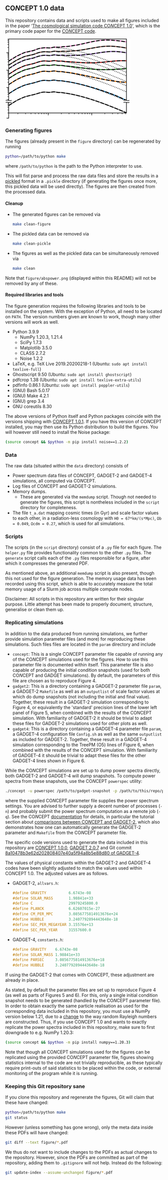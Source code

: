 ## CO*N*CEPT 1.0 data
This repository contains data and scripts used to make all figures included in
the paper
‘[The cosmological simulation code CO*N*CEPT 1.0](https://arxiv.org/abs/2112.01508)’,
which is the primary code paper for the
[CO*N*CEPT code](https://github.com/jmd-dk/concept).

![power spectra](figure/abspower.png)



### Generating figures
The figures (already present in the `figure` directory) can be regenerated by
running
```bash
python=/path/to/python make
```
where `/path/to/python` is the path to the Python interpreter to use.

This will fist parse and process the raw data files and store the results in a
[pickled](https://docs.python.org/3/library/pickle.html) format in a `.pickle`
directory (if generating the figures once more, this pickled data will be used
directly). The figures are then created from the processed data.


#### Cleanup
- The generated figures can be removed via
  ```bash
  make clean-figure
  ```
- The pickled data can be removed via
  ```bash
  make clean-pickle
  ```
- The figures as well as the pickled data can be simultaneously removed via
  ```bash
  make clean
  ```

Note that `figure/abspower.png` (displayed within this README) will not be
removed by any of these.


#### Required libraries and tools
The figure generation requires the following libraries and tools to be
installed on the system. With the exception of Python, all need to be located
on `PATH`. The version numbers given are known to work,
though many other versions will work as well.
- Python 3.9.9
  - NumPy 1.20.3, 1.21.4
  - SciPy 1.7.3
  - Matplotlib 3.5.0
  - CLASS 2.7.2
  - Noise 1.2.2
- LaTeX, e.g. TeX Live 2019.20200218-1 (Ubuntu: `sudo apt install texlive-full`)
- Ghostscript 9.50 (Ubuntu: `sudo apt install ghostscript`)
- pdfcrop 1.38     (Ubuntu: `sudo apt install texlive-extra-utils`)
- pdfinfo 0.86.1   (Ubuntu: `sudo apt install poppler-utils`)
- (GNU) Bash 5.0.17
- (GNU) Make 4.2.1
- (GNU) grep 3.4
- GNU coreutils 8.30

The above versions of Python itself and Python packages coincide with the
versions shipping with
[CO*N*CEPT 1.0.1](https://github.com/jmd-dk/concept/tree/v1.0.1). If you have
this version of CO*N*CEPT installed, you may then use its Python distribution
to build the figures. You will however still need to install the Noise
package:
```bash
(source concept && $python -m pip install noise==1.2.2)
```



### Data
The raw data (situated within the `data` directory) consists of
- Power spectrum data files of CO*N*CEPT, GADGET-2 and GADGET-4 simulations,
  all computed via CO*N*CEPT.
- Log files of CO*N*CEPT and GADGET-2 simulations.
- Memory dumps.
  - These are generated via the `memdump` script. Though not needed to
    generate the figures, this script is nontheless included in the `script`
    directory for completeness.
- The file `t_a.dat` mapping cosmic times (in Gyr) and scale factor values to
  each other, in a radiation-less cosmology with `H0 = 67*km/(s*Mpc)`,
  `Ωb = 0.049`, `Ωcdm = 0.27`, which is used for all simulations.



### Scripts
The scripts (in the `script` directory) consist of a `.py` file for each
figure. The `helper.py` file provides functionality common to the other
`.py` files. The `generate` script calls each of the `.py` files responsible
for a figure, after which it compresses the generated PDF.

As mentioned above, an additional `memdump` script is also present, though this
not used for the figure generation. The memory usage data has been recorded
using this script, which is able to accurately measure the total memory usage
of a Slurm job across multiple compute nodes.

Disclaimer: All scripts in this repository are written for their singular
purpose. Little attempt has been made to properly document, structure,
generalise or clean them up.



### Replicating simulations
In addition to the data produced from running simulations, we further provide
simulation parameter files (and more) for reproducing these simulations.
Such files files are located in the `param` directory and include
- `concept`: This is a single CO*N*CEPT parameter file capable of running any
  of the CO*N*CEPT simulations used for the figures. How to use this parameter
  file is documented within itself. This parameter file is also capable of
  producing the initial condition snapshots (used for both CO*N*CEPT and
  GADGET simulations). By default, the parameters of this file are chosen as
  to reproduce Figure 4.
- `gadget2`: This is a directory containing a GADGET-2 parameter file `param`,
  a GADGET-2 `Makefile` as well as an `outputlist` of scale factor values at
  which do dump snapshots (not including the initial and final value).
  Together, these result in a GADGET-2 simulation corresponding to Figure 4,
  or equivalently the 'standard' precision lines of the lower left panel of
  Figure 5, when combined with the results of the CO*N*CEPT simulation. With
  familiarity of GADGET-2 it should be trivial to adapt these files for
  GADGET-2 simulations used for other plots as well.
- `gadget4`: This is a directory containing a GADGET-4 parameter file `param`,
  a GADGET-4 configuration file `Config.sh` as well as the same `outputlist`
  as included for GADGET-2. Together, these result in a GADGET-4 simulation
  corresponding to the TreePM (O5) lines of Figure 6, when combined with the
  results of the CO*N*CEPT simulation. With familiarity of GADGET-4 it should
  be trivial to adapt these files for the other GADGET-4 lines shown in
  Figure 6.

While the CO*N*CEPT simulations are set up to dump power spectra directly,
both GADGET-2 and GADGET-4 will dump snapshots. To compute power spectra from
these snapshots, use the CO*N*CEPT `powerspec` utility:
```bash
./concept -u powerspec /path/to/gadget-snapshot -p /path/to/this/repo/param/concept
```
where the supplied CO*N*CEPT parameter file supplies the power spectrum
settings. You are advised to further supply a decent number of processes
(`-n`) and probably submit the power spectrum computation as a remote
job (`-q`). See the CO*N*CEPT
[documentation](https://jmd-dk.github.io/concept/) for details, in particular
the tutorial section about
[comparisons between CO*N*CEPT and GADGET-2](https://jmd-dk.github.io/concept/tutorial/gadget.html),
which also demonstrates how one can automatically generate the GADGET-2
parameter and `Makefile` from the CO*N*CEPT parameter file.

The specific code versions used to generate the data included in this
repository are
[CO*N*CEPT 1.0.0](https://github.com/jmd-dk/concept/tree/v1.0.1),
[GADGET 2.0.7](https://wwwmpa.mpa-garching.mpg.de/gadget/) and Git commit
[8a10478b3e62d202808407e40a5f94a8b5e88d80 of GADGET-4](https://gitlab.mpcdf.mpg.de/vrs/gadget4/-/tree/8a10478b3e62d202808407e40a5f94a8b5e88d80).

The values of physical constants within the
GADGET-2 and GADGET-4 codes have been slightly adjusted to match the values
used within CO*N*CEPT 1.0. The adjusted values are as follows.
- GADGET-2, `allvars.h`:
  ```c
  #define GRAVITY          6.6743e-08
  #define SOLAR_MASS       1.98841e+33
  #define C                29979245800.0
  #define PLANCK           6.62607015e-27
  #define CM_PER_MPC       3.0856775814913676e+24
  #define HUBBLE           3.2407792894443648e-18
  #define SEC_PER_MEGAYEAR 3.15576e+13
  #define SEC_PER_YEAR     31557600.0
  ```
- GADGET-4, `constants.h`:
  ```c
  #define GRAVITY    6.6743e-08
  #define SOLAR_MASS 1.98841e+33
  #define PARSEC     3.0856775814913676e+18
  #define HUBBLE     3.2407792894443648e-18
  ```

If using the GADGET-2 that comes with CO*N*CEPT, these adjustment are already
in place.

As stated, by default the parameter files are set up to reproduce Figure 4
(as well as parts of Figures 5 and 6). For this, only a single initial
condition snapshot needs to be generated (handled by the CO*N*CEPT parameter
file). In order to obtain exactly the same particle realisation as used for
the corresponding data included in this repository, you must use a NumPy
version below 1.21, due to a
[change](https://github.com/numpy/numpy/commit/d4a270640b451636c76cb7cff52cc5a1a8a12b6c)
to the way random Rayleigh numbers are constructed. Thus, if you use CO*N*CEPT
1.0 and wants to exactly replicate the power spectra included in this
repository, make sure to first downgrade to e.g. NumPy 1.20.3:
```bash
(source concept && $python -m pip install numpy==1.20.3)
```

Note that though all CO*N*CEPT simulations used for the figures can be
replicated using the provided CO*N*CEPT parameter file, figures showing
statistics internal to the code are not trivially reproducible, as these
typically require print-outs of said statistics to be placed within the code,
or external monitoring of the program while it is running.



### Keeping this Git repository sane
If you clone this repository and regenerate the figures, Git will claim that
these have changed:
```bash
python=/path/to/python make
git status
```
However (unless something has gone wrong), only the meta data inside these
PDFs will have changed:
```bash
git diff --text figure/*.pdf
```
We thus do not want to include changes to the PDFs as actual changes to
the repository. However, since the PDFs are committed as part of
the repository, adding them to `.gitignore` will not help.
Instead do the following:
```bash
git update-index --assume-unchanged figure/*.pdf
```

